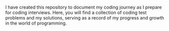 I have created this repository to document my coding journey as I prepare for coding interviews. Here, you will find a collection of coding test problems and my solutions, serving as a record of my progress and growth in the world of programming.
